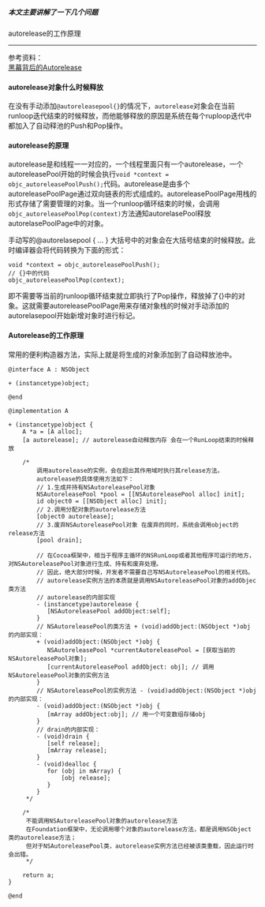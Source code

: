##### 本文主要讲解了一下几个问题

autorelease的工作原理

-----

参考资料：  
[黑幕背后的Autorelease](https://blog.sunnyxx.com/2014/10/15/behind-autorelease/)

#### autorelease对象什么时候释放

在没有手动添加`@autoreleasepool{}`的情况下，`autorelease`对象会在当前runloop迭代结束的时候释放，而他能够释放的原因是系统在每个ruploop迭代中都加入了自动释池的Push和Pop操作。

#### autorelease的原理

autorelease是和线程一一对应的，一个线程里面只有一个autorelease，一个autoreleasePool开始的时候会执行`void *context = objc_autoreleasePoolPush();`代码。autorelease是由多个autoreleasePoolPage通过双向链表的形式组成的。autoreleasePoolPage用栈的形式存储了需要管理的对象。当一个runloop循环结束的时候，会调用`objc_autoreleasePoolPop(context)`方法通知autorelasePool释放autorelasePoolPage中的对象。

手动写的@autorelasepool { ... } 大括号中的对象会在大括号结束的时候释放。此时编译器会将代码转换为下面的形式：

```
void *context = objc_autoreleasePoolPush();
// {}中的代码
objc_autoreleasePoolPop(context);
```

即不需要等当前的runloop循环结束就立即执行了Pop操作，释放掉了{}中的对象。这就需要autoreleasePoolPage用来存储对象栈的时候对手动添加的autorelasepool开始新增对象时进行标记。

#### Autorelease的工作原理

常用的便利构造器方法，实际上就是将生成的对象添加到了自动释放池中。

```
@interface A : NSObject

+ (instancetype)object;

@end

@implementation A

+ (instancetype)object {
    A *a = [A alloc];
    [a autorelease]; // autorelease自动释放内存 会在一个RunLoop结束的时候释放

    /*
        调用autorelease的实例，会在超出其作用域时执行其release方法。
        autorelease的具体使用方法如下：
        // 1.生成并持有NSAutoreleasePool对象
        NSAutoreleasePool *pool = [[NSAutoreleasePool alloc] init];
        id object0 = [[NSObject alloc] init];
        // 2.调用分配对象的autorelease方法
        [object0 autorelease];
        // 3.废弃NSAutoreleasePool对象 在废弃的同时，系统会调用object的release方法
        [pool drain];

        // 在Cocoa框架中，相当于程序主循环的NSRunLoop或者其他程序可运行的地方，对NSAutoreleasePool对象进行生成、持有和废弃处理。
        // 因此，绝大部分时候，开发者不需要自己写NSAutoreleasePool的相关代码。
        // autorelease实例方法的本质就是调用NSAutoreleasePool对象的addObjec类方法
        // autorelease的内部实现
        - (instancetype)autorelease {
           [NSAutoreleasePool addObject:self];
        }
        // NSAutoreleasePool的类方法 + (void)addObject:(NSObject *)obj 的内部实现：
        + (void)addObject:(NSObject *)obj {
           NSAutoreleasePool *currentAutoreleasePool = [获取当前的NSAutoreleasePool对象];
           [currentAutoreleasePool addObject: obj]; // 调用NSAutoreleasePool对象的实例方法
        }
        // NSAutoreleasePool的实例方法 - (void)addObject:(NSObject *)obj 的内部实现：
        - (void)addObject:(NSObject *)obj {
           [mArray addObject:obj]; // 用一个可变数组存储obj
        }
        // drain的内部实现：
        - (void)drain {
           [self release];
           [mArray release];
        }
        - (void)dealloc {
           for (obj in mArray) {
               [obj release];
           }
        }
     */

    /*
     不能调用NSAutoreleasePool对象的autorelease方法
     在Foundation框架中，无论调用哪个对象的autorelease方法，都是调用NSObject类的autorelease方法；
     但对于NSAutoreleasePool类，autorelease实例方法已经被该类重载，因此运行时会出错。
     */

    return a;
}

@end
```



